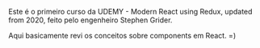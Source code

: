 Este é o primeiro curso da UDEMY - Modern React using Redux, updated from 2020, feito pelo engenheiro Stephen Grider.

Aqui basicamente revi os conceitos sobre components em React. =)
